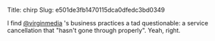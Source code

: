 Title: chirp
Slug: e501de3fb1470115dca0dfedc3bd0349

I find <a href="http://twitter.com/virginmedia">@virginmedia</a> 's business practices a tad questionable: a service cancellation that "hasn't gone through properly". Yeah, right.
